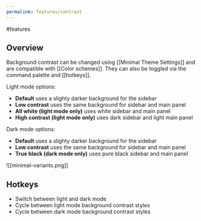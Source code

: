 ```yaml
---
permalink: features/contrast
---
```

#features

## Overview

Background contrast can be changed using [[Minimal Theme Settings]] and are compatible with [[Color schemes]]. They can also be toggled via the command palette and [[hotkeys]].

Light mode options:

- **Default** uses a slighty darker background for the sidebar
- **Low contrast** uses the same background for sidebar and main panel
- **All white (light mode only)** uses white sidebar and main panel
- **High contrast (light mode only)** uses dark sidebar and light main panel

Dark mode options:

- **Default** uses a slighty darker background for the sidebar
- **Low contrast** uses the same background for sidebar and main panel
- **True black (dark mode only)** uses pure black sidebar and main panel

![[minimal-variants.png]]

## Hotkeys

- Switch between light and dark mode
- Cycle between light mode background contrast styles
- Cycle between dark mode background contrast styles